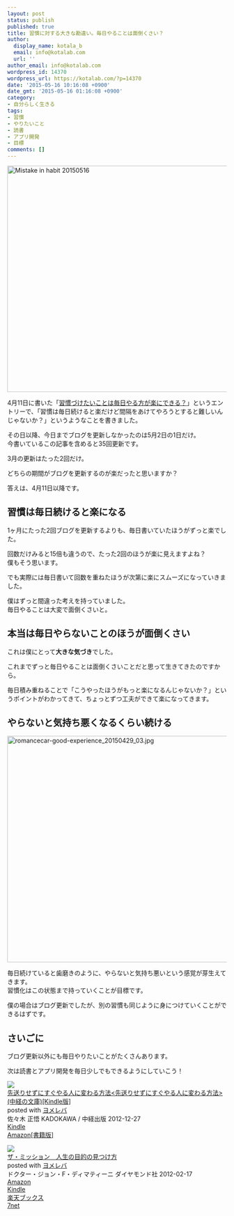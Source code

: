 ```yaml
---
layout: post
status: publish
published: true
title: 習慣に対する大きな勘違い。毎日やることは面倒くさい？
author:
  display_name: kotala_b
  email: info@kotalab.com
  url: ''
author_email: info@kotalab.com
wordpress_id: 14370
wordpress_url: https://kotalab.com/?p=14370
date: '2015-05-16 10:16:08 +0900'
date_gmt: '2015-05-16 01:16:08 +0900'
category:
- 自分らしく生きる
tags:
- 習慣
- やりたいこと
- 読書
- アプリ開発
- 目標
comments: []
---
```

<p><img src="https://kotalab.com/wp-content/uploads/2015/05/mistake-in-habit_20150516.jpg" alt="Mistake in habit 20150516" width="780" height ="520" class="aligncenter size-large" /></p>
<p>4月11日に書いた「<a href="https://kotalab.com/habit-every-day">習慣づけたいことは毎日やる方が楽にできる？</a>」というエントリーで、「習慣は毎日続けると楽だけど間隔をあけてやろうとすると難しいんじゃないか？」というようなことを書きました。</p>
<p>その日以降、今日までブログを更新しなかったのは5月2日の1日だけ。<br />
今書いているこの記事を含めると35回更新です。</p>
<p>3月の更新はたった2回だけ。</p>
<p>どちらの期間がブログを更新するのが楽だったと思いますか？</p>
<p>答えは、4月11日以降です。</p>
<!--more-->
<h2>習慣は毎日続けると楽になる</h2>
<p>1ヶ月にたった2回ブログを更新するよりも、毎日書いていたほうがずっと楽でした。</p>
<p>回数だけみると15倍も違うので、たった2回のほうが楽に見えますよね？<br />
僕もそう思います。</p>
<p>でも実際には毎日書いて回数を重ねたほうが次第に楽にスムーズになっていきました。</p>
<p>僕はずっと間違った考えを持っていました。<br />
毎日やることは大変で面倒くさいと。</p>
<h2>本当は毎日やらないことのほうが面倒くさい</h2>
<p>これは僕にとって<strong>大きな気づき</strong>でした。</p>
<p>これまでずっと毎日やることは面倒くさいことだと思って生きてきたのですから。</p>
<p>毎日積み重ねることで「こうやったほうがもっと楽になるんじゃないか？」というポイントがわかってきて、ちょっとずつ工夫ができて楽になってきます。</p>
<h2>やらないと気持ち悪くなるくらい続ける</h2>
<p><img src="https://kotalab.com/wp-content/uploads/2015/04/romancecar-good-experience_20150429_03-780x520.jpg" alt="romancecar-good-experience_20150429_03.jpg" width="780" height="520" class="aligncenter size-large wp-image-14205" /></p>
<p>毎日続けていると歯磨きのように、やらないと気持ち悪いという感覚が芽生えてきます。<br />
習慣化はこの状態まで持っていくことが目標です。</p>
<p>僕の場合はブログ更新でしたが、別の習慣も同じように身につけていくことができるはずです。</p>
<h2>さいごに</h2>
<p>ブログ更新以外にも毎日やりたいことがたくさんあります。</p>
<p>次は読書とアプリ開発を毎日少しでもできるようにしていこう！</p>
<div class="booklink-box">
<div class="booklink-image"><a href="https://www.amazon.co.jp/exec/obidos/asin/B00ARBMSQG/same-22/" rel="nofollow" target="_blank"><img src="https://images-fe.ssl-images-amazon.com/images/I/51lLDYud3FL._SL160_.jpg" style="border: none;" /></a></div>
<div class="booklink-info">
<div class="booklink-name"><a href="https://www.amazon.co.jp/exec/obidos/asin/B00ARBMSQG/same-22/" rel="nofollow" target="_blank">先送りせずにすぐやる人に変わる方法<先送りせずにすぐやる人に変わる方法> (中経の文庫)[Kindle版]</a>
<div class="booklink-powered-date">posted with <a href="https://yomereba.com" rel="nofollow" target="_blank">ヨメレバ</a></div>
</div>
<div class="booklink-detail">佐々木 正悟 KADOKAWA / 中経出版 2012-12-27    </div>
<div class="booklink-link2">
<div class="shoplinkkindle"><a href="https://www.amazon.co.jp/exec/obidos/ASIN/B00ARBMSQG/same-22/" rel="nofollow" target="_blank">Kindle</a></div>
<div class="shoplinkamazon"><a href="https://www.amazon.co.jp/exec/obidos/ASIN/4806142476/same-22/" rel="nofollow" target="_blank">Amazon[書籍版]</a></div>
</p></div>
</div>
<div class="booklink-footer"></div>
</div>
<div class="booklink-box">
<div class="booklink-image"><a href="https://www.amazon.co.jp/exec/obidos/asin/4478016445/same-22/" rel="nofollow" target="_blank"><img src="https://images-fe.ssl-images-amazon.com/images/I/51oSK9yJWfL._SL160_.jpg" style="border: none;" /></a></div>
<div class="booklink-info">
<div class="booklink-name"><a href="https://www.amazon.co.jp/exec/obidos/asin/4478016445/same-22/" rel="nofollow" target="_blank">ザ・ミッション　人生の目的の見つけ方</a>
<div class="booklink-powered-date">posted with <a href="https://yomereba.com" rel="nofollow" target="_blank">ヨメレバ</a></div>
</div>
<div class="booklink-detail">ドクター・ジョン・F・ディマティーニ ダイヤモンド社 2012-02-17    </div>
<div class="booklink-link2">
<div class="shoplinkamazon"><a href="https://www.amazon.co.jp/exec/obidos/asin/4478016445/same-22/" rel="nofollow" target="_blank">Amazon</a></div>
<div class="shoplinkkindle"><a href="https://www.amazon.co.jp/gp/search?keywords=%83U%81E%83~%83b%83V%83%87%83%93%81%40%90l%90%B6%82%CC%96%DA%93I%82%CC%8C%A9%82%C2%82%AF%95%FB&__mk_ja_JP=%83J%83%5E%83J%83i&url=node%3D2275256051&tag=same-22" rel="nofollow" target="_blank">Kindle</a></div>
<div class="shoplinkrakuten"><a href="http://c.af.moshimo.com/af/c/click?a_id=374939&p_id=56&pc_id=56&pl_id=637&s_v=b5Rz2P0601xu&url=http%3A%2F%2Fbooks.rakuten.co.jp%2Frb%2F11520209%2F" rel="nofollow" target="_blank">楽天ブックス</a><img src="http://i.af.moshimo.com/af/i/impression?a_id=374939&p_id=56&pc_id=56&pl_id=637" width="1" height="1" style="border:none;"></div>
<div class="shoplinkseven"><a href="https://ck.jp.ap.valuecommerce.com/servlet/referral?sid=2967684&pid=881104827&vc_url=http%3A%2F%2Fwww.7netshopping.jp%2Fbooks%2Fsearch_result%2F%3Fctgy%3Dbooks%26code%3D4478016445" target="_blank">7net</a><img src="http://atq.ad.valuecommerce.com/servlet/atq/gifbanner?sid=2967684&pid=881104827" height="1" width="1" border="0"></div>
</p></div>
</div>
<div class="booklink-footer"></div>
</div>
